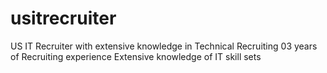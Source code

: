 # usitrecruiter
US IT Recruiter with extensive knowledge in Technical Recruiting
03 years of Recruiting experience
Extensive knowledge of IT skill sets
